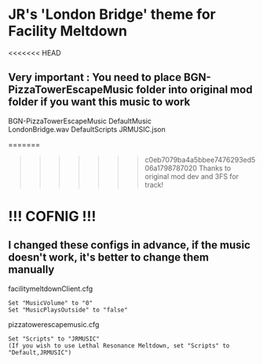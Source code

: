 # JR's 'London Bridge' theme for Facility Meltdown
<<<<<<< HEAD
## Very important : You need to place BGN-PizzaTowerEscapeMusic folder into original mod folder if you want this music to work 
BGN-PizzaTowerEscapeMusic
    DefaultMusic    
        LondonBridge.wav
    DefaultScripts
        JRMUSIC.json

=======
>>>>>>> c0eb7079ba4a5bbee7476293ed506a1798787020
Thanks to original mod dev and 3FS for track!
# !!! COFNIG !!!
## I changed these configs in advance, if the music doesn't work, it's better to change them manually

facilitymeltdownClient.cfg

    Set "MusicVolume" to "0"
    Set "MusicPlaysOutside" to "false"

pizzatowerescapemusic.cfg

    Set "Scripts" to "JRMUSIC"
    (If you wish to use Lethal Resonance Meltdown, set "Scripts" to "Default,JRMUSIC")
